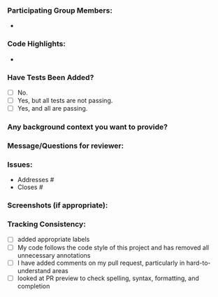 ### Participating Group Members:
* <name>
 
### Code Highlights:
 * <notes>

### Have Tests Been Added?
- [ ] No.
- [ ] Yes, but all tests are not passing. 
- [ ] Yes, and all are passing.
 
### Any background context you want to provide?
 
### Message/Questions for reviewer:
 
### Issues: 
* Addresses #
* Closes #
 
### Screenshots (if appropriate): 
 
### Tracking Consistency:
- [ ] added appropriate labels
- [ ] My code follows the code style of this project and has removed all unnecessary annotations
- [ ] I have added comments on my pull request, particularly in hard-to-understand areas
- [ ] looked at PR preview to check spelling, syntax, formatting, and completion